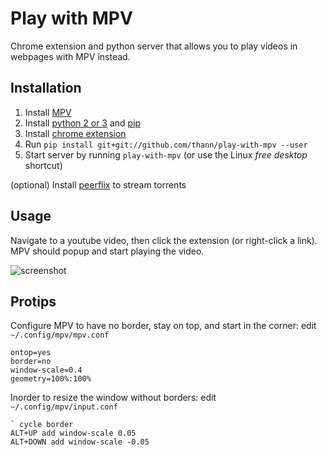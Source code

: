 # Play with MPV
Chrome extension and python server that allows you to play videos in webpages with MPV instead.

## Installation
1. Install [MPV](https://mpv.io/installation/)
2. Install [python 2 or 3](https://www.python.org/downloads/) and [pip](https://pip.pypa.io/en/stable/installing/)
3. Install [chrome extension](https://chrome.google.com/webstore/detail/play-with-mpv/hahklcmnfgffdlchjigehabfbiigleji)
4. Run `pip install git+git://github.com/thann/play-with-mpv --user`
5. Start server by running `play-with-mpv` (or use the Linux _free desktop_ shortcut)

(optional) Install [peerflix](https://github.com/mafintosh/peerflix) to stream torrents

## Usage
Navigate to a youtube video, then click the extension (or right-click a link). MPV should popup and start playing the video.

![screenshot](https://github.com/thann/play-with-mpv/raw/master/screenshot.png)

## Protips
Configure MPV to have no border, stay on top, and start in the corner: edit `~/.config/mpv/mpv.conf`
```
ontop=yes
border=no
window-scale=0.4
geometry=100%:100%
```

Inorder to resize the window without borders: edit `~/.config/mpv/input.conf`
```
` cycle border
ALT+UP add window-scale 0.05
ALT+DOWN add window-scale -0.05
```

